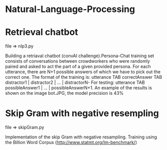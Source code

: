 # Natural-Language-Processing

# Retrieval chatbot

file => nlp3.py

Building a retriaval chatbot (convAI challenge).Persona-Chat training set consists of conversations between crowdworkers who were 
randomly paired and asked to act the part of a given provided persona.
For each utterance, there are  N+1 possible answers of which we have to pick out the correct one.
The format of the training is: utterance TAB correctAnswer TAB distractor1 | distractor2 | ... | distractorN-
For testing: utterance TAB possibleAnswer1 | ... | possibleAnswerN+1.
An example of the results is shown on the image bot.JPG, the model precision is 43%

# Skip Gram with negative resempling

file => skipGram.py

Implementation of the skip Gram with negative resampling.
Training using the Billion Word Corpus (http://www.statmt.org/lm-benchmark/)
